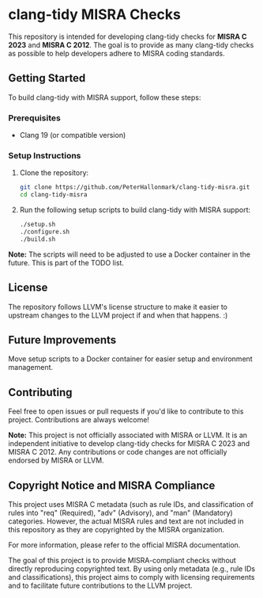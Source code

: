 # clang-tidy MISRA Checks

This repository is intended for developing clang-tidy checks for **MISRA C 2023** and **MISRA C 2012**. The goal is to provide as many clang-tidy checks as possible to help developers adhere to MISRA coding standards.

## Getting Started

To build clang-tidy with MISRA support, follow these steps:

### Prerequisites
- Clang 19 (or compatible version)

### Setup Instructions

1. Clone the repository:
   ```bash
   git clone https://github.com/PeterHallonmark/clang-tidy-misra.git
   cd clang-tidy-misra

2. Run the following setup scripts to build clang-tidy with MISRA support:
   ```bash
   ./setup.sh
   ./configure.sh
   ./build.sh

**Note:** The scripts will need to be adjusted to use a Docker container in the future. This is part of the TODO list.

## License

The repository follows LLVM's license structure to make it easier to upstream changes to the LLVM project if and when that happens. :)

## Future Improvements

Move setup scripts to a Docker container for easier setup and environment management.

## Contributing

Feel free to open issues or pull requests if you'd like to contribute to this project. Contributions are always welcome!

**Note:** This project is not officially associated with MISRA or LLVM. It is an independent initiative to develop clang-tidy checks for MISRA C 2023 and MISRA C 2012. Any contributions or code changes are not officially endorsed by MISRA or LLVM.

## Copyright Notice and MISRA Compliance

This project uses MISRA C metadata (such as rule IDs, and classification of rules into "req" (Required), "adv" (Advisory), and "man" (Mandatory) categories. However, the actual MISRA rules and text are not included in this repository as they are copyrighted by the MISRA organization.

For more information, please refer to the official MISRA documentation.

The goal of this project is to provide MISRA-compliant checks without directly reproducing copyrighted text. By using only metadata (e.g., rule IDs and classifications), this project aims to comply with licensing requirements and to facilitate future contributions to the LLVM project.
